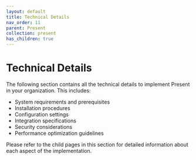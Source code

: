 ```yaml
---
layout: default
title: Technical Details
nav_order: 11
parent: Present
collection: present
has_children: true
---
```


# Technical Details

The following section contains all the technical details to implement Present in your organization. This includes:

- System requirements and prerequisites
- Installation procedures
- Configuration settings
- Integration specifications
- Security considerations
- Performance optimization guidelines

Please refer to the child pages in this section for detailed information about each aspect of the implementation.
